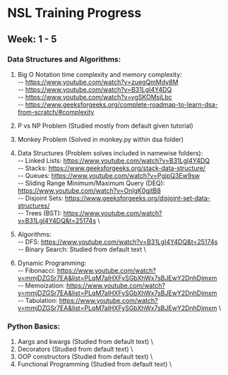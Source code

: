 # NSL Training Progress

## Week: 1 - 5  
### Data Structures and Algorithms:
1) Big O Notation time complexity and memory complexity: \
-- https://www.youtube.com/watch?v=zuegQmMdy8M \
-- https://www.youtube.com/watch?v=B31LgI4Y4DQ \
-- https://www.youtube.com/watch?v=vgSKOMsjLbc \
-- https://www.geeksforgeeks.org/complete-roadmap-to-learn-dsa-from-scratch/#complexity 

2) P vs NP Problem (Studied mostly from default given tutorial) 
3) Monkey Problem (Solved in monkey.py within dsa folder) 
4) Data Structures (Problem solves included in namewise folders): \
                  -- Linked Lists:                              https://www.youtube.com/watch?v=B31LgI4Y4DQ \
                  -- Stacks:                                    https://www.geeksforgeeks.org/stack-data-structure/ \
                  -- Queues:                                    https://www.youtube.com/watch?v=PgjpQ3Ew9sw \
                  -- Sliding Range Minimum/Maximum Query (DEQ): https://www.youtube.com/watch?v=OnlgK0gjtB8 \
                  -- Disjoint Sets:                             https://www.geeksforgeeks.org/disjoint-set-data-structures/ \
                  -- Trees (BST):                               https://www.youtube.com/watch?v=B31LgI4Y4DQ&t=25174s \           
5) Algorithms: \
                  -- DFS:                                       https://www.youtube.com/watch?v=B31LgI4Y4DQ&t=25174s \
                  -- Binary Search:                             Studied from default text \
6) Dynamic Programming: \
                  -- Fibonacci:                                 https://www.youtube.com/watch?v=mmjDZGSr7EA&list=PLqM7alHXFySGbXhWx7sBJEwY2DnhDjmxm \
                  -- Memoization:                               https://www.youtube.com/watch?v=mmjDZGSr7EA&list=PLqM7alHXFySGbXhWx7sBJEwY2DnhDjmxm \
                  -- Tabulation:                                https://www.youtube.com/watch?v=mmjDZGSr7EA&list=PLqM7alHXFySGbXhWx7sBJEwY2DnhDjmxm \ 
                  
### Python Basics: 

1) Aargs and kwargs (Studied from default text) \
2) Decorators (Studied from default text) \
3) OOP constructors (Studied from default text) \
4) Functional Programming (Studied from default text) \
                  

